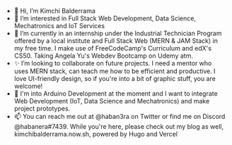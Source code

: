 - 👋 Hi, I’m Kimchi Balderrama
- 👀 I’m interested in Full Stack Web Development, Data Science, Mechatronics and IoT Services
- 🌱 I’m currently in an internship under the Industrial Technician Program offered by a local institute and Full Stack Web (MERN & JAM Stack) in my free time. I make use of FreeCodeCamp's Curriculum and edX's CS50. Taking Angela Yu's Webdev Bootcamp on Udemy atm.
- ✨  I’m looking to collaborate on future projects. I need a mentor who uses MERN stack, can teach me how to be efficient and productive. I love UI-friendly design, so if you're into a bit of graphic stuff, you are welcome! 
- 💞️ I'm into Arduino Development at the moment and I want to integrate Web Development (IoT, Data Science and Mechatronics) and make project prototypes.
- 📫 You can reach me out at @haban3ra on Twitter or find me on Discord @habanera#7439. While you're here, please check out my blog as well, kimchibalderrama.now.sh, powered by Hugo and Vercel

<!---
haban3ra/haban3ra is a ✨ special ✨ repository because its `README.md` (this file) appears on your GitHub profile.
You can click the Preview link to take a look at your changes.
--->
